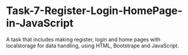 # Task-7-Register-Login-HomePage-in-JavaScript
A task that includes making register, login and home pages with localstorage for data handling, using HTML, Bootstrape and JavaScript.
